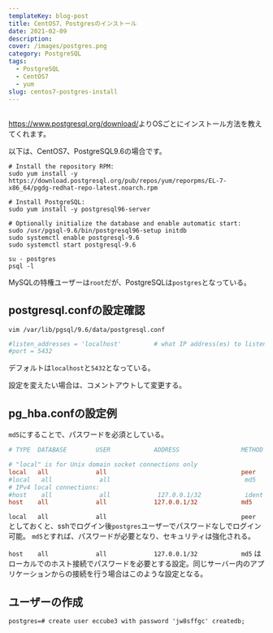 ```yaml
---
templateKey: blog-post
title: CentOS7、Postgresのインストール
date: 2021-02-09
description: 
cover: /images/postgres.png
category: PostgreSQL
tags:
  - PostgreSQL
  - CentOS7
  - yum
slug: centos7-postgres-install
---
```



## 

<https://www.postgresql.org/download/>よりOSごとにインストール方法を教えてくれます。

以下は、CentOS7、PostgreSQL9.6の場合です。

```shell
# Install the repository RPM:
sudo yum install -y https://download.postgresql.org/pub/repos/yum/reporpms/EL-7-x86_64/pgdg-redhat-repo-latest.noarch.rpm

# Install PostgreSQL:
sudo yum install -y postgresql96-server

# Optionally initialize the database and enable automatic start:
sudo /usr/pgsql-9.6/bin/postgresql96-setup initdb
sudo systemctl enable postgresql-9.6
sudo systemctl start postgresql-9.6
```

```shell
su - postgres
psql -l
```

MySQLの特権ユーザーは`root`だが、PostgreSQLは`postgres`となっている。

## postgresql.confの設定確認

```shell
vim /var/lib/pgsql/9.6/data/postgresql.conf
```
```ini
#listen_addresses = 'localhost'         # what IP address(es) to listen on;
#port = 5432
```

デフォルトは`localhost`と`5432`となっている。

設定を変えたい場合は、コメントアウトして変更する。

## pg_hba.confの設定例

`md5`にすることで、パスワードを必須としている。

```ini
# TYPE  DATABASE        USER            ADDRESS                 METHOD

# "local" is for Unix domain socket connections only
local   all             all                                     peer
#local   all             all                                     md5
# IPv4 local connections:
#host    all             all             127.0.0.1/32            ident
host    all             all             127.0.0.1/32            md5
```

`local   all             all                                     peer`
としておくと、sshでログイン後`postgres`ユーザーでパスワードなしでログイン可能。
`md5`とすれば、パスワードが必要となり、セキュリティは強化される。

`host    all             all             127.0.0.1/32            md5`
はローカルでのホスト接続でパスワードを必要とする設定。同じサーバー内のアプリケーションからの接続を行う場合はこのような設定となる。




## ユーザーの作成

```shell
postgres=# create user eccube3 with password 'jw8sffgc' createdb;
```

